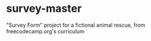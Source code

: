 # survey-master
"Survey Form" project for a fictional animal rescue, from freecodecamp.org's curriculum 
